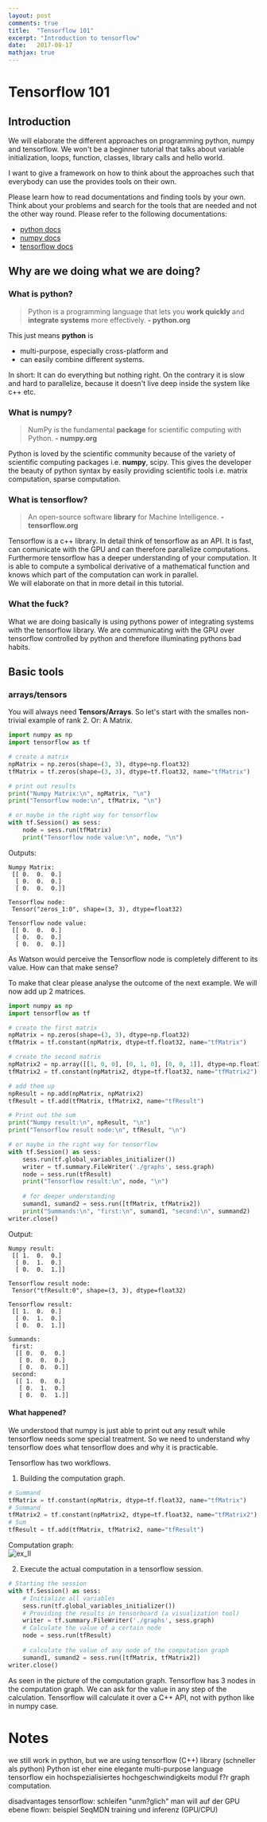```yaml
---
layout: post
comments: true
title:  "Tensorflow 101"
excerpt: "Introduction to tensorflow"
date:   2017-08-17
mathjax: true
---
```


# Tensorflow 101

## Introduction
We will elaborate the different approaches on programming python, numpy and 
tensorflow. We won't be a beginner tutorial that talks about variable 
initialization, loops, function, classes, library calls and hello world.

I want to give a framework on how to think about the approaches such that 
everybody can use the provides tools on their own.

Please learn how to read documentations and finding tools by your own. Think
about your problems and search for the tools that are needed and not the 
other way round. Please refer to the following documentations:
- [python docs](https://docs.python.org/3/)
- [numpy docs](https://docs.scipy.org/doc/)
- [tensorflow docs](https://www.tensorflow.org/api_docs/python/)

## Why are we doing what we are doing?

### What is python?
> Python is a programming language that lets you **work quickly** and 
**integrate systems** more effectively. 
**- python.org**

This just means **python** is
- multi-purpose, especially cross-platform and
- can easily combine different systems.

In short: It can do everything but nothing right. On the contrary it is slow 
and hard to parallelize, because it doesn't live deep inside the system like
c++ etc.
### What is numpy?
> NumPy is the fundamental **package** for scientific computing with Python. 
**- numpy.org**

Python is loved by the scientific community because of the variety of 
scientific computing packages i.e. **numpy**, scipy. This gives the 
developer the beauty of python syntax by easily providing scientific 
tools i.e. matrix computation, sparse computation.
 

### What is tensorflow?
> An open-source software **library** for Machine Intelligence.
**- tensorflow.org**

Tensorflow is a c++ library. In detail think of tensorflow as an API. It is 
fast, can comunicate with the GPU and can therefore parallelize computations.
Furthermore tensorflow has a deeper understanding of your computation. It
is able to compute a symbolical derivative of a mathematical function and 
knows which part of the computation can work in parallel.  
We will elaborate on that in more detail in this tutorial.

### What the fuck?
What we are doing basically is using pythons power of integrating systems 
with the tensorflow library. We are communicating with the GPU over 
tensorflow controlled by python and therefore illuminating pythons bad habits.

## Basic tools

### arrays/tensors
You will always need **Tensors/Arrays**. So let's start with the smalles 
non-trivial example of rank 2. Or: A Matrix.

```python
import numpy as np
import tensorflow as tf

# create a matrix
npMatrix = np.zeros(shape=(3, 3), dtype=np.float32)
tfMatrix = tf.zeros(shape=(3, 3), dtype=tf.float32, name="tfMatrix")

# print out results
print("Numpy Matrix:\n", npMatrix, "\n")
print("Tensorflow node:\n", tfMatrix, "\n")

# or maybe in the right way for tensorflow
with tf.Session() as sess:
    node = sess.run(tfMatrix)
    print("Tensorflow node value:\n", node, "\n")
```
Outputs:
```
Numpy Matrix:
 [[ 0.  0.  0.]
  [ 0.  0.  0.]
  [ 0.  0.  0.]] 
  
Tensorflow node:
 Tensor("zeros_1:0", shape=(3, 3), dtype=float32)
 
Tensorflow node value:
 [[ 0.  0.  0.]
  [ 0.  0.  0.]
  [ 0.  0.  0.]] 
```

As Watson would perceive the Tensorflow node is completely different to its 
value. How can that make sense?

To make that clear please analyse the outcome of the next example. We will 
now add up 2 matrices.

```python
import numpy as np
import tensorflow as tf

# create the first matrix
npMatrix = np.zeros(shape=(3, 3), dtype=np.float32)
tfMatrix = tf.constant(npMatrix, dtype=tf.float32, name="tfMatrix")

# create the second matrix
npMatrix2 = np.array([[1, 0, 0], [0, 1, 0], [0, 0, 1]], dtype=np.float32)
tfMatrix2 = tf.constant(npMatrix2, dtype=tf.float32, name="tfMatrix2")

# add them up
npResult = np.add(npMatrix, npMatrix2)
tfResult = tf.add(tfMatrix, tfMatrix2, name="tfResult")

# Print out the sum
print("Numpy result:\n", npResult, "\n")
print("Tensorflow result node:\n", tfResult, "\n")

# or maybe in the right way for tensorflow
with tf.Session() as sess:
    sess.run(tf.global_variables_initializer())
    writer = tf.summary.FileWriter('./graphs', sess.graph)
    node = sess.run(tfResult)
    print("Tensorflow result:\n", node, "\n")
    
    # for deeper understanding
    sumand1, sumand2 = sess.run([tfMatrix, tfMatrix2])
    print("Summands:\n", "first:\n", sumand1, "second:\n", summand2)
writer.close()
```
Output:

```
Numpy result:
 [[ 1.  0.  0.]
  [ 0.  1.  0.]
  [ 0.  0.  1.]] 

Tensorflow result node:
 Tensor("tfResult:0", shape=(3, 3), dtype=float32) 

Tensorflow result:
 [[ 1.  0.  0.]
  [ 0.  1.  0.]
  [ 0.  0.  1.]] 
  
Summands:
 first:
  [[ 0.  0.  0.]
   [ 0.  0.  0.]
   [ 0.  0.  0.]] 
 second:
  [[ 1.  0.  0.]
   [ 0.  1.  0.]
   [ 0.  0.  1.]]

```

#### What happened?
We understood that numpy is just able to print out any result while tensorflow
needs some special treatment. So we need to understand why tensorflow does 
what tensorflow does and why it is practicable.

Tensorflow has two workflows.
1. Building the computation graph.
```python
# Summand
tfMatrix = tf.constant(npMatrix, dtype=tf.float32, name="tfMatrix")
# Summand
tfMatrix2 = tf.constant(npMatrix2, dtype=tf.float32, name="tfMatrix2")
# Sum
tfResult = tf.add(tfMatrix, tfMatrix2, name="tfResult")
```
Computation graph:  
![ex_II](https://github.com/f37/f37.github.io/blob/master/assets/tensorflow/ex_II.png?raw=true)

2. Execute the actual computation in a tensorflow session.
```python
# Starting the session
with tf.Session() as sess:
    # Initialize all variables
    sess.run(tf.global_variables_initializer())
    # Providing the results in tensorboard (a visualization tool)
    writer = tf.summary.FileWriter('./graphs', sess.graph)
    # Calculate the value of a certain node
    node = sess.run(tfResult)
    
    # calculate the value of any node of the computation graph
    sumand1, sumand2 = sess.run([tfMatrix, tfMatrix2])
writer.close()
```

As seen in the picture of the computation graph. Tensorflow has 3 nodes in 
the computation graph. We can ask for the value in any step of the calculation.
Tensorflow will calculate it over a C++ API, not with python like in numpy 
case.

# Notes
we still work in python, but we are using tensorflow (C++) library (schneller
als python) Python ist eher eine elegante multi-purpose language tensorflow 
ein hochspezialisiertes hochgeschwindigkeits modul f?r graph computation.


disadvantages tensorflow: schleifen "unm?glich" man will auf der GPU ebene
flown: beispiel SeqMDN training und inferenz (GPU/CPU)